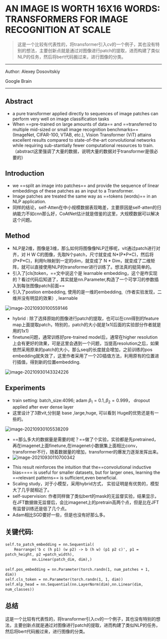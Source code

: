 # AN IMAGE IS WORTH 16X16 WORDS: TRANSFORMERS FOR IMAGE RECOGNITION AT SCALE

> 这是一个比较有代表性的，将transformer引入cv的一个例子，其也没有特别的想法，主要创新点就是通过对图像进行patch的提取，进而构建了类似NLP的任务，然后将bert代码搬过来，进行图像的分类。

---

Author: Alexey Dosovitskiy

Google Brain

---

## Abstract

* a pure transformer applied directly to sequences of image patches can perform very well on image classification tasks
* When ==pre-trained on large amounts of data== and ==transferred to multiple mid-sized or small image recognition benchmarks== (ImageNet, CIFAR-100, VTAB, etc.), Vision Transformer (ViT) attains excellent results compared to state-of-the-art convolutional networks while requiring sub-stantially fewer computational resources to train.（abstract这里强调了大量的数据，说明大量的数据对于transformer是很必要的）

## Introduction

-  we ==split an image into patches== and provide the sequence of linear embeddings of these patches as an input to a Transformer.
- Image patches are treated the same way as ==tokens (words)== in an NLP application.
- 同样的结论，self-Atten在中小规模数据表现略差，主要原因是self-atten的归纳能力不如cnn那么好，CoAtNet估计就是借鉴的这里，大规模数据可以解决这个问题。

## Method

- NLP是2维，图像是3维，那么如何将图像像NLP迁移呢，vit通过patch进行对齐，对 H W C的图像，先取N个patch，尺寸就变成 N*(P\*P\*C)，然后将(P\*P\*C)，利用fc映射到一定的dim，就变成了 N * Dim，就变成了二维矩阵，就可以直接使用NLP的transformer进行训练了。想法真的挺简单的。
- 引入了[cls]token，==文中说这个是 learnable embedding，这个是咋实现的？看过代码后知道了，其实就是nn.Parameter,构造了一个可学习的参数插入到每张图像patch前面==
- 引入了postion embedding, 使用的是一维的embedding,（作者实验发现，二维并没有明显的效果）, learnable

![image-20210930100559146](..\..\images\image-20210930100559146.png)

* hybrid : 除了选择原始的图像进行patch的提取，也可以在cnn得到的feature map上面提取patch，特别的，patch的大小就是1x1(后面的实验部分作者就是用的1x1)
* finetune问题，通常训练好pre-trained model后，通常在higher resolution上会有更好的效果，可是这里会遇到一个问题，当提高resolution之后，如果依然采用原来的patch的大小，那么seq的长度就会增加，之前训练的pos embedding就失效了，这里作者采用了一个2D插值方法，利用原有的位置进行插值，得到新的位置embedding.

![image-20210930143324226](..\..\images\image-20210930143324226.png)

## Experiments

* train setting: batch_size:4096;  adam $\beta_1=0.1,\beta_2=0.999$， dropout applied after ever dense layer
* 这里设计了3款vit,分别是 base ,large,huge, 可以看到 Huge的优势还是有一些的。

![image-20210930105538209](..\..\images\image-20210930105538209.png)

* ==那么多大的数据量是需要的呢？==做了个实验，实验都是先pretrained，再在imagenet上面finetune,在imagenet小数据集上面相比conv，transformer不行，随着数据量的增加，transformer的爆发力逐渐发挥出来。
* ![image-20210930110700342](..\..\images\image-20210930110700342.png)

-  This result reinforces the intuition that the==convolutional inductive bias====  is useful for smaller datasets, but for larger ones, learning the ==relevant patterns== is sufficient,even beneficial. 
- Scaling study，对于小模型，采用hybrid方式， 实验证明是有优势的，模型大了几乎就相近了。
- self-supervision: 作者同样做了类似bert的mask的无监督实验，结果显示，在JFT数据做无监督后，会比imagenet上的pretrain高两个点，但是比在JFT有监督训练还是低了几个点。
- Adam相比SGD要好一些，但是也没有好那么多。



## 关键代码:

```
self.to_patch_embedding = nn.Sequential(
    Rearrange('b c (h p1) (w p2) -> b (h w) (p1 p2 c)', p1 = patch_height, p2 =patch_width),
            nn.Linear(patch_dim, dim),)
            
self.pos_embedding = nn.Parameter(torch.randn(1, num_patches + 1, dim))
self.cls_token = nn.Parameter(torch.randn(1, 1, dim))
self.mlp_head = nn.Sequential(nn.LayerNorm(dim),nn.Linear(dim, num_classes))

```

## 总结

这是一个比较有代表性的，将transformer引入cv的一个例子，其也没有特别的想法，主要创新点就是通过对图像进行patch的提取，进而构建了类似NLP的任务，然后将bert代码搬过来，进行图像的分类。
